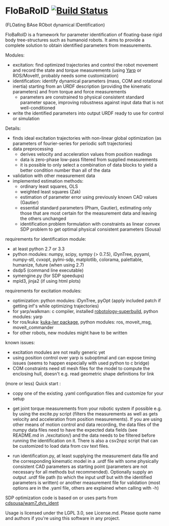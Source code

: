 # FloBaRoID [![Build Status](https://travis-ci.org/kjyv/FloBaRoID.svg?branch=master)](https://travis-ci.org/kjyv/FloBaRoID)

(FLOating BAse RObot dynamical IDentification)

FloBaRoID is a framework for parameter identification of floating-base rigid body tree-structures such as
humanoid robots. It aims to provide a complete solution to obtain identified parameters from measurements.

Modules:

* excitation: find optimized trajectories and control the robot movement and record the state and torque measurements (using [Yarp](https://github.com/robotology/yarp) or ROS/MoveIt!, probably needs some customization)
* identification: identify dynamical parameters (mass, COM and rotational inertia) starting from an URDF description (providing the kinematic parameters) and from torque and force measurements
	* parameters are constrained to physical consistent standard parameter space, improving robustness against input data that is not well-conditioned
* write the identified parameters into output URDF ready to use for control or simulation

Details:

* finds ideal excitation trajectories with non-linear global optimization (as parameters of fourier-series for periodic soft trajectories) 
* data preprocessing
	* derives velocity and acceleration values from position readings
	* data is zero-phase low-pass filtered from supplied measurements
	* it is possible to only select a combination of data blocks to yield a better condition number than all of the data
* validation with other measurement data
* implemented estimation methods:
  * ordinary least squares, OLS
  * weighted least squares (Zak)
  * estimation of parameter error using previously known CAD values (Gautier)
  * essential standard parameters (Pham, Gautier), estimating only those that are most certain for the measurement data and leaving the others unchanged
  * identification problem formulation with constraints as linear convex SDP problem to get optimal physical consistent parameters (Sousa)

requirements for identification module:

* at least python 2.7 or 3.3
* python modules: numpy, scipy, sympy (> 0.7.5), iDynTree, pyyaml, numpy-stl, cvxopt, pylmi-sdp, matplotlib, colorama, palettable, humanize, future (when using 2.7)
* dsdp5 (command line executable)
* symengine.py (for SDP speedups)
* mpld3, jinja2 (if using html plots)

requirements for excitation modules:

* optimization: python modules: iDynTree, pyOpt (apply included patch if getting inf's while optimizing trajectories)
* for yarp/walkman: c compiler, installed [robotology-superbuild](https://github.com/robotology-playground/robotology-superbuild), python modules: yarp
* for ros/kuka: [kuka-lwr package](https://github.com/CentroEPiaggio/kuka-lwr), python modules: ros, moveit\_msg, moveit\_commander
* for other robots, new modules might have to be written

known issues:

* excitation modules are not really generic yet
* using position control over yarp is suboptimal and can expose timing issues (seems to happen especially with used python to c bridge)
* COM constraints need stl mesh files for the model to compute the enclosing hull, doesn't e.g. read geometric shape definitions for link

(more or less) Quick start :

* copy one of the existing .yaml configuration files and customize for your setup

* get joint torque measurements from your robotic system if
   possible e.g. by using the excite.py script (filters the measurements as well as gets velocity and acceleration from position measurements).
   If you are using other means of motion control and data recording, the data files of the numpy data files need to have the expected data fields (see README.md in ./excitation/) and the data needs to be filtered before running the identification on it. There is also a csv2npz script that can be customized to load data from csv text files.

* run identification.py, at least supplying the measurement data file and the corresponding kinematic model in a .urdf file with some physically consistent CAD parameters as starting point (parameters are not necessary for all methods but recommended).
Optionally supply an output .urdf file path (to which the input urdf but with the identified parameters is written) or another measurement file for validation (most options are in the .yaml file, others are explained when calling with -h)


SDP optimization code is based on or uses parts from [cdsousa/wam7\_dyn\_ident](https://github.com/cdsousa/wam7_dyn_ident)

Usage is licensed under the LGPL 3.0, see License.md. Please quote name and authors if you're using this software in any project.
